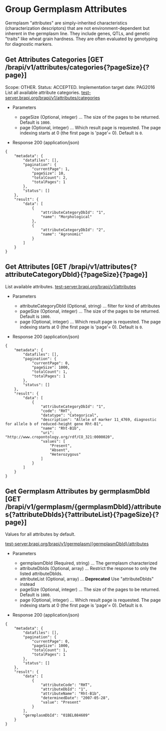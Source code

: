 # Group Germplasm Attributes
Germplasm "attributes" are simply-inherited characteristics (characterization descriptors) that are not environment-dependent but 
inherent in the germplasm line.  They include genes, QTLs, and genetic "traits" like wheat grain 
hardness.  They are often evaluated by genotyping for diagnostic markers.





## Get Attributes Categories  [GET /brapi/v1/attributes/categories{?pageSize}{?page}]

 Scope: OTHER. Status: ACCEPTED.
Implementation target date: PAG2016
List all available attribute categories.
<a href="https://test-server.brapi.org/brapi/v1/attributes"> test-server.brapi.org/brapi/v1/attributes/categories</a> 

+ Parameters
    + pageSize (Optional, integer) ... The size of the pages to be returned. Default is `1000`.
    + page (Optional, integer) ... Which result page is requested. The page indexing starts at 0 (the first page is 'page'= 0). Default is `0`.


+ Response 200 (application/json)
```
{
    "metadata": {
        "datafiles": [],
        "pagination": {
            "currentPage": 1,
            "pageSize": 10,
            "totalCount": 2,
            "totalPages": 1
        },
        "status": []
    },
    "result": {
        "data": [
            {
                "attributeCategoryDbId": "1",
                "name": "Morphological"
            },
            {
                "attributeCategoryDbId": "2",
                "name": "Agronomic"
            }
        ]
    }
}
```

## Get Attributes  [GET /brapi/v1/attributes{?attributeCategoryDbId}{?pageSize}{?page}]

 List available attributes.
<a href="https://test-server.brapi.org/brapi/v1/attributes"> test-server.brapi.org/brapi/v1/attributes</a>  

+ Parameters
    + attributeCategoryDbId (Optional, string) ... filter for kind of attributes
    + pageSize (Optional, integer) ... The size of the pages to be returned. Default is `1000`.
    + page (Optional, integer) ... Which result page is requested. The page indexing starts at 0 (the first page is 'page'= 0). Default is `0`.


+ Response 200 (application/json)
```
{
    "metadata": {
        "datafiles": [],
        "pagination": {
            "currentPage": 0,
            "pageSize": 1000,
            "totalCount": 1,
            "totalPages": 1
        },
        "status": []
    },
    "result": {
        "data": [
            {
                "attributeCategoryDbId": "1",
                "code": "RHT",
                "datatype": "Categorical",
                "description": "Allele of marker 11_4769, diagnostic for allele b of reduced-height gene Rht-B1",
                "name": "Rht-B1b",
                "uri": "http://www.cropontology.org/rdf/CO_321:0000020",
                "values": [
                    "Present",
                    "Absent",
                    "Heterozygous"
                ]
            }
        ]
    }
}
```

## Get Germplasm Attributes by germplasmDbId  [GET /brapi/v1/germplasm/{germplasmDbId}/attributes{?attributeDbIds}{?attributeList}{?pageSize}{?page}]

Values for all attributes by default.

<a href="https://test-server.brapi.org/brapi/v1/germplasm"> test-server.brapi.org/brapi/v1/germplasm/{germplasmDbId}/attributes</a> 

+ Parameters
    + germplasmDbId (Required, string) ... The germplasm characterized
    + attributeDbIds (Optional, array) ... Restrict the response to only the listed attributeDbIds.
    + attributeList (Optional, array) ... **Deprecated** Use "attributeDbIds" instead
    + pageSize (Optional, integer) ... The size of the pages to be returned. Default is `1000`.
    + page (Optional, integer) ... Which result page is requested. The page indexing starts at 0 (the first page is 'page'= 0). Default is `0`.


+ Response 200 (application/json)
```
{
    "metadata": {
        "datafiles": [],
        "pagination": {
            "currentPage": 0,
            "pageSize": 1000,
            "totalCount": 1,
            "totalPages": 1
        },
        "status": []
    },
    "result": {
        "data": [
            {
                "attributeCode": "RHT",
                "attributeDbId": "1",
                "attributeName": "Rht-B1b",
                "determinedDate": "2007-05-28",
                "value": "Present"
            }
        ],
        "germplasmDbId": "01BEL084609"
    }
}
```